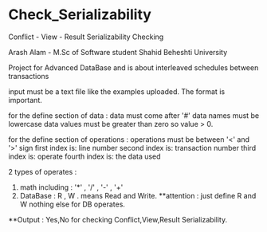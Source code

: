# Check_Serializability
Conflict - View - Result Serializability Checking

Arash Alam - M.Sc of Software student
Shahid Beheshti University

Project for Advanced DataBase and is about interleaved schedules between transactions 

input must be a text file like the examples uploaded.
The format is important.

for the define section of data :
data must come after '#'
data names must be lowercase
data values must be greater than zero so value > 0.

for the define section of operations :
operations must be between '<' and '>' sign
first index is: line number
second index is: transaction number
third index is: operate
fourth index is: the data used

2 types of operates :
1) math including : '*' , '/' , '-' , '+'
2) DataBase : R , W . means Read and Write. 
**attention : just define R and W nothing else for DB operates.

**Output :
Yes,No for checking Conflict,View,Result Serializability.
